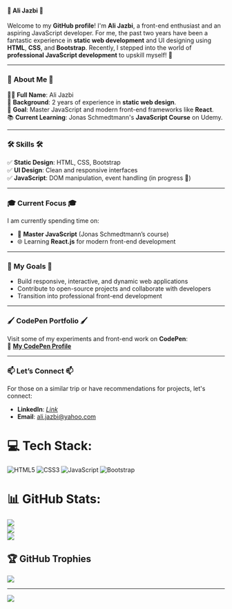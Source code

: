 #### 🚀 **Ali Jazbi** 🚀  

Welcome to my **GitHub profile**! I'm **Ali Jazbi**, a front-end enthusiast and an aspiring JavaScript developer. For me, the past two years have been a fantastic experience in **static web development** and UI designing using **HTML**, **CSS**, and **Bootstrap**. Recently, I stepped into the world of **professional JavaScript development** to upskill myself! 🎯  

---

### 🧩 **About Me** 🧩  
👨‍💻 **Full Name**: Ali Jazbi  
💼 **Background**: 2 years of experience in **static web design**.  
🎯 **Goal**: Master JavaScript and modern front-end frameworks like **React**.  
📚 **Current Learning**: Jonas Schmedtmann's **JavaScript Course** on Udemy.  

---

### 🛠️ **Skills** 🛠️  
✅ **Static Design**: HTML, CSS, Bootstrap  
✅ **UI Design**: Clean and responsive interfaces  
✅ **JavaScript**: DOM manipulation, event handling (in progress 🚀)  

---

### 🎓 **Current Focus** 🎓  
I am currently spending time on:  
- 🚀 **Master JavaScript** (Jonas Schmedtmann’s course)  
- 🌐 Learning **React.js** for modern front-end development  

---

### 🌟 **My Goals** 🌟  
- Build responsive, interactive, and dynamic web applications  
- Contribute to open-source projects and collaborate with developers  
- Transition into professional front-end development  

---

### 🖌️ **CodePen Portfolio** 🖌️  
Visit some of my experiments and front-end work on **CodePen**:  
🔗 [**My CodePen Profile**](https://codepen.io/alijazbi)  

---

### 📫 **Let’s Connect** 📫  
For those on a similar trip or have recommendations for projects, let's connect:  
- **LinkedIn**: *[Link](https://www.linkedin.com/in/ali-jazbi/)*  
- **Email**: ali.jazbi@yahoo.com  


# 💻 Tech Stack:
![HTML5](https://img.shields.io/badge/html5-%23E34F26.svg?style=for-the-badge&logo=html5&logoColor=white) ![CSS3](https://img.shields.io/badge/css3-%231572B6.svg?style=for-the-badge&logo=css3&logoColor=white) ![JavaScript](https://img.shields.io/badge/javascript-%23323330.svg?style=for-the-badge&logo=javascript&logoColor=%23F7DF1E) ![Bootstrap](https://img.shields.io/badge/bootstrap-%23563D7C.svg?style=for-the-badge&logo=bootstrap&logoColor=white)
# 📊 GitHub Stats:
![](https://github-readme-stats.vercel.app/api?username=ali-jazbi&theme=radical&hide_border=false&include_all_commits=false&count_private=false)<br/>
![](https://github-readme-streak-stats.herokuapp.com/?user=ali-jazbi&theme=radical&hide_border=false)<br/>
![](https://github-readme-stats.vercel.app/api/top-langs/?username=ali-jazbi&theme=radical&hide_border=false&include_all_commits=false&count_private=false&layout=compact)

## 🏆 GitHub Trophies
![](https://github-profile-trophy.vercel.app/?username=ali-jazbi&theme=radical&no-frame=false&no-bg=true&margin-w=4)

---
[![](https://visitcount.itsvg.in/api?id=ali-jazbi&icon=0&color=0)](https://visitcount.itsvg.in)

<!-- Proudly created with GPRM ( https://gprm.itsvg.in ) -->
